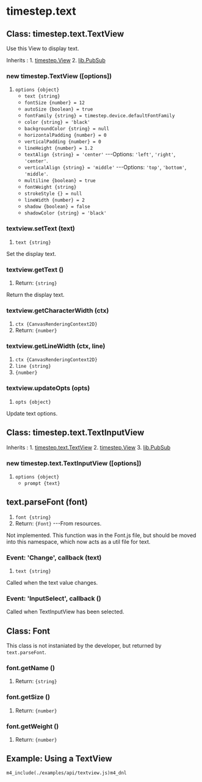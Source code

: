 # timestep.text


## Class: timestep.text.TextView

Use this View to display text.

Inherits
:    1. [timestep.View](./timestep-view.html)
     2. [lib.PubSub](./lib-pubsub.html)

### new timestep.TextView ([options])
1. `options {object}`
	* `text {string}`
	* `fontSize {number} = 12`
	* `autoSize {boolean} = true`
	* `fontFamily {string} = timestep.device.defaultFontFamily`
	* `color {string} = 'black'`
	* `backgroundColor {string} = null`
	* `horizontalPadding {number} = 0`
	* `verticalPadding {number} = 0`
	* `lineHeight {number} = 1.2`
	* `textAlign {string} = 'center'` ---Options: `'left'`, `'right'`, `'center'`.
	* `verticalAlign {string} = 'middle'` ---Options: `'top'`, `'bottom'`, `'middle'`.
	* `multiline {boolean} = true`
	* `fontWeight {string}`
	* `strokeStyle {} = null`
	* `lineWidth {number} = 2`
	* `shadow {boolean} = false`
	* `shadowColor {string} = 'black'`

### textview.setText (text)
1. `text {string}`

Set the display text.

### textview.getText ()
1. Return: `{string}`

Return the display text.

### textview.getCharacterWidth (ctx)
1. `ctx {CanvasRenderingContext2D}`
2. Return: `{number}`

### textview.getLineWidth (ctx, line)
1. `ctx {CanvasRenderingContext2D}`
2. `line {string}`
3. `{number}`

### textview.updateOpts (opts)
1. `opts {object}`

Update text options.


## Class: timestep.text.TextInputView

Inherits
:    1. [timestep.text.TextView](./timestep-text-textview.html)
     2. [timestep.View](./timestep-view.html)
     3. [lib.PubSub](./lib-pubsub.html)

### new timestep.text.TextInputView ([options])
1. `options {object}`
	* `prompt {text}`


## text.parseFont (font)
1. `font {string}`
2. Return: `{Font}` ---From resources.

Not implemented. This function was in the Font.js file, but
should be moved into this namespace, which now acts as a
util file for text.


### Event: \'Change\', callback (text)
1. `text {string}`

Called when the text value changes.

### Event: \'InputSelect\', callback ()

Called when TextInputView has been selected.


## Class: Font

This class is not instaniated by the developer, but returned
by `text.parseFont`.

### font.getName ()
1. Return: `{string}`

### font.getSize ()
1. Return: `{number}`

### font.getWeight ()
1. Return: `{number}`


## Example: Using a TextView

~~~
m4_include(./examples/api/textview.js)m4_dnl
~~~
